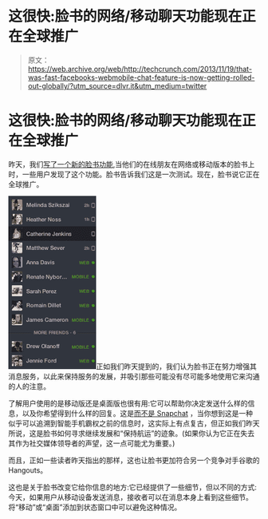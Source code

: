 # 这很快:脸书的网络/移动聊天功能现在正在全球推广

> 原文：<https://web.archive.org/web/http://techcrunch.com/2013/11/19/that-was-fast-facebooks-webmobile-chat-feature-is-now-getting-rolled-out-globally/?utm_source=dlvr.it&utm_medium=twitter>

# 这很快:脸书的网络/移动聊天功能现在正在全球推广

昨天，我们[写了一个新的脸书功能](https://web.archive.org/web/20230131003155/https://techcrunch.com/2013/11/18/web-or-mobile-facebook-tests-a-new-chat-feature-that-shows-where-friends-are-online/),当他们的在线朋友在网络或移动版本的脸书上时，一些用户发现了这个功能。脸书告诉我们这是一次测试。现在，脸书说它正在全球推广。

![Screen Shot 2013-11-19 at 18.03.06](img/f232daff11634c8b3bce3daacd42c848.png)正如我们昨天提到的，我们认为脸书正在努力增强其消息服务，以此来保持服务的发展，并吸引那些可能没有尽可能多地使用它来沟通的人的注意。

了解用户使用的是移动版还是桌面版也很有用:它可以帮助你决定发送什么样的信息，以及你希望得到什么样的回复。这是[而不是 Snapchat](https://web.archive.org/web/20230131003155/http://www.techmeme.com/131113/p42#a131113p42) ，当你想到这是一种似乎可以追溯到智能手机霸权之前的信息时，这实际上有点复古，但正如我们昨天所说，这是脸书如何寻求继续发展和“保持航运”的迹象。(如果你认为它正在失去其作为社交媒体领导者的声望，这一点可能尤为重要。)

而且，正如一些读者昨天指出的那样，这也让脸书更加符合另一个竞争对手谷歌的 Hangouts。

这也是关于脸书改变它给你信息的地方:它已经提供了一些细节，但以不同的方式:今天，如果用户从移动设备发送消息，接收者可以在消息本身上看到这些细节。将“移动”或“桌面”添加到状态窗口中可以避免这种情况。